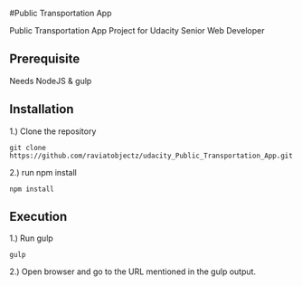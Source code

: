 #Public Transportation App

Public Transportation App Project for Udacity Senior Web Developer

## Prerequisite

Needs NodeJS & gulp

## Installation

1.) Clone the repository

    git clone https://github.com/raviatobjectz/udacity_Public_Transportation_App.git

2.) run npm install

    npm install

## Execution

1.) Run gulp

    gulp

2.) Open browser and go to the URL mentioned in the gulp output.
